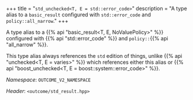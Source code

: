 +++
title = "`std_unchecked<T, E = std::error_code>`"
description = "A type alias to a `basic_result` configured with `std::error_code` and `policy::all_narrow`."
+++

A type alias to a {{% api "basic_result<T, E, NoValuePolicy>" %}} configured with {{% api "std::error_code" %}} and `policy::`{{% api "all_narrow" %}}.

This type alias always references the `std` edition of things, unlike {{% api "unchecked<T, E = varies>" %}} which references either this alias or {{% api "boost_unchecked<T, E = boost::system::error_code>" %}}.

*Namespace*: `OUTCOME_V2_NAMESPACE`

*Header*: `<outcome/std_result.hpp>`
